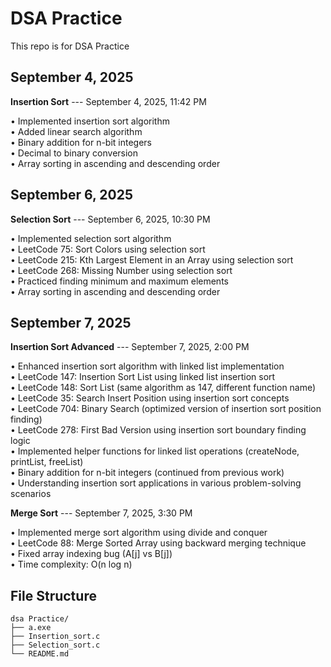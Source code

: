 # DSA Practice

This repo is for DSA Practice

## September 4, 2025

**Insertion Sort** --- September 4, 2025, 11:42 PM

• Implemented insertion sort algorithm  
• Added linear search algorithm  
• Binary addition for n-bit integers  
• Decimal to binary conversion  
• Array sorting in ascending and descending order  

## September 6, 2025

**Selection Sort** --- September 6, 2025, 10:30 PM

• Implemented selection sort algorithm  
• LeetCode 75: Sort Colors using selection sort  
• LeetCode 215: Kth Largest Element in an Array using selection sort  
• LeetCode 268: Missing Number using selection sort  
• Practiced finding minimum and maximum elements  
• Array sorting in ascending and descending order  

## September 7, 2025

**Insertion Sort Advanced** --- September 7, 2025, 2:00 PM

• Enhanced insertion sort algorithm with linked list implementation  
• LeetCode 147: Insertion Sort List using linked list insertion sort  
• LeetCode 148: Sort List (same algorithm as 147, different function name)  
• LeetCode 35: Search Insert Position using insertion sort concepts  
• LeetCode 704: Binary Search (optimized version of insertion sort position finding)  
• LeetCode 278: First Bad Version using insertion sort boundary finding logic  
• Implemented helper functions for linked list operations (createNode, printList, freeList)  
• Binary addition for n-bit integers (continued from previous work)  
• Understanding insertion sort applications in various problem-solving scenarios  

**Merge Sort** --- September 7, 2025, 3:30 PM

• Implemented merge sort algorithm using divide and conquer  
• LeetCode 88: Merge Sorted Array using backward merging technique  
• Fixed array indexing bug (A[j] vs B[j])  
• Time complexity: O(n log n)  

## File Structure
```
dsa Practice/
├── a.exe
├── Insertion_sort.c
├── Selection_sort.c
└── README.md
```